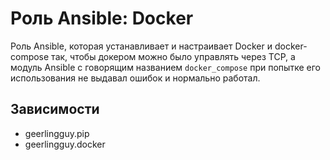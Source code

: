 # Роль Ansible: Docker

Роль Ansible, которая устанавливает и настраивает Docker и docker-compose так, чтобы докером можно было управлять через TCP, а модуль Ansible с говорящим названием `docker_compose` при попытке его использования не выдавал ошибок и нормально работал.

## Зависимости

- geerlingguy.pip
- geerlingguy.docker
